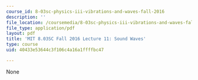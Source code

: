 ```yaml
---
course_id: 8-03sc-physics-iii-vibrations-and-waves-fall-2016
description: ''
file_location: /coursemedia/8-03sc-physics-iii-vibrations-and-waves-fall-2016/40433e53644c3f106c4a16a1ffffbc47_MIT8_03SCF16_Lec11.pdf
file_type: application/pdf
layout: pdf
title: 'MIT 8.03SC Fall 2016 Lecture 11: Sound Waves'
type: course
uid: 40433e53644c3f106c4a16a1ffffbc47

---
```

None